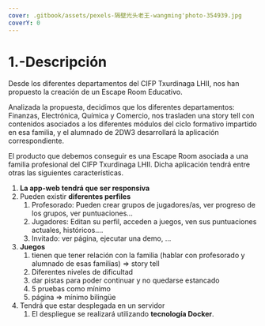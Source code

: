 ```yaml
---
cover: .gitbook/assets/pexels-隔壁光头老王-wangming'photo-354939.jpg
coverY: 0
---
```


# 1.-Descripción

Desde los diferentes departamentos del CIFP Txurdinaga LHII, nos han propuesto la creación de un Escape Room Educativo.

Analizada la propuesta, decidimos que los diferentes departamentos: Finanzas, Electrónica, Química y Comercio, nos trasladen una story tell con contenidos asociados a los diferentes módulos del ciclo formativo impartido en esa familia, y el alumnado de 2DW3 desarrollará la aplicación correspondiente.

El producto que debemos conseguir es una Escape Room asociada a una familia profesional del CIFP Txurdinaga LHII. Dicha aplicación tendrá entre otras las siguientes características.

1. **La app-web tendrá que ser responsiva**
2. Pueden existir **diferentes perfiles**
   1. Profesorado: Pueden crear grupos de jugadores/as, ver progreso de los grupos, ver puntuaciones…
   2. Jugadores: Editan su perfil, acceden a juegos, ven sus puntuaciones actuales, históricos….
   3. Invitado: ver página, ejecutar una demo, ...
3. **Juegos**
   1. tienen que tener relación con la familia (hablar con profesorado y alumnado de esas familias) => story tell
   2. Diferentes niveles de dificultad
   3. dar pistas para poder continuar y no quedarse estancado
   4. 5 pruebas como mínimo
   5. página => mínimo bilingüe&#x20;
4. &#x20;Tendrá que estar desplegada en un servidor
   1. El despliegue se realizará utilizando **tecnología Docker**.
